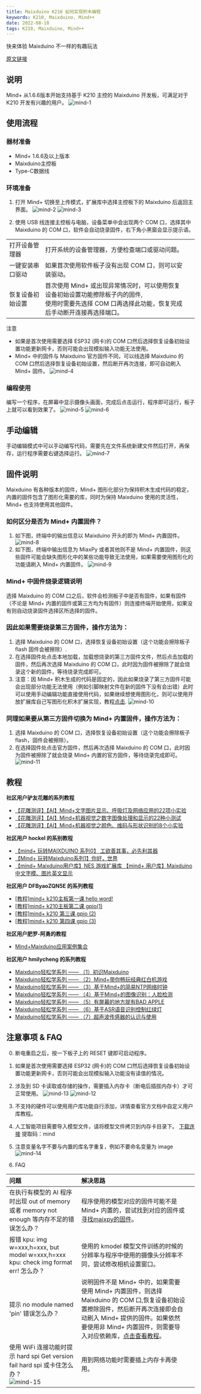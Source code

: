 ```yaml
---
title: Maixduino K210 如何实现积木编程
keywords: K210, Maixduino, Mind++
date: 2022-08-18
tags: K210, Maixduino, Mind++
---
```


快来体验 Maixduino 不一样的有趣玩法

<!-- more -->

[原文链接](https://mindplus.dfrobot.com.cn/maixduino)

## 说明

Mind+ 从1.6.6版本开始支持基于 K210 主控的 Maixduino 开发板，可满足对于 K210 开发有兴趣的用户。
![mind-1](assets/mind-1.jpg)

## 使用流程

### 器材准备

- Mind+ 1.6.6及以上版本
- Maixduino主控板
- Type-C数据线

### 环境准备

1. 打开 Mind+ 切换至上传模式，扩展库中选择主控板下的 Maixduino 后返回主界面。
![mind-2](assets/mind-2.jpg)
![mind-3](assets/mind-3.jpg)

1. 使用 USB 线连接主控板与电脑，设备菜单中会出现两个 COM 口，选择其中 Maixduino 的 COM 口，软件会自动烧录固件，右下角小黑窗会显示提示语。

|              |                                                                  |       |
| :----------- | :----------------------------------------------------------------- | :--- |
| 打开设备管理器       |  打开系统的设备管理器，方便检查端口或驱动问题。                      |      |
| 一键安装串口驱动       |  如果首次使用软件板子没有出现 COM 口，则可以安装驱动。                                                |      |
| 恢复设备初始设置       |   首次使用 Mind+ 或出现异常情况时，可以使用恢复设备初始设置功能擦除板子内的固件,<br>使用时需要先选择 COM 口再选择此功能，恢复完成后手动断开连接再选择端口。                                 |      |   |

注意

- 如果是首次使用需要选择 ESP32 (网卡)的 COM 口然后选择恢复设备初始设置功能更新网卡，否则可能会出现模拟输入功能无法使用。
- Mind+ 中的固件与 Maixduino 官方固件不同，可以线选择 Maixduino 的 COM 口然后选择恢复设备初始设置，然后断开再次连接，即可自动刷入 Mind+ 固件。
![mind-4](assets/mind-4.jpg)

### 编程使用

编写一个程序，在屏幕中显示摄像头画面，完成后点击运行，程序即可运行，板子上就可以看到效果了。
![mind-5](assets/mind-5.jpg)
![mind-6](assets/mind-6.jpg)

## 手动编辑

手动编辑模式中可以手动编写代码，需要先在文件系统新建文件然后打开，再保存，运行程序需要右键选择运行。
![mind-7](assets/mind-7.jpg)

## 固件说明

Maixduino 有各种版本的固件，Mind+ 图形化部分为保持积木生成代码的稳定，内置的固件包含了图形化需要的库，同时为保持 Maixduino 使用的灵活性，Mind+ 也支持使用其他固件。

### 如何区分是否为 Mind+ 内置固件？

1. 如下图，终端中的输出信息以 Maixduino 开头的即为 Mind+ 内置固件。
![mind-8](assets/mind-8.jpg)
2. 如下图，终端中输出信息为 MiaxPy 或者其他则不是 Mind+ 内置固件，则这些固件可能会缺失图形化中的某些功能导致无法使用，如果需要使用图形化的功能请刷入 Mind+ 内置固件。
![mind-9](assets/mind-9.jpg)

### Mind+ 中固件烧录逻辑说明

选择 Maixduino 的 COM 口之后，软件会检测板子中是否有固件，如果有固件（不论是 Mind+ 内置的固件或第三方均为有固件）则连接终端开始使用，如果没有则自动烧录固件选择区所选择的固件。
  
### 因此如果需要烧录第三方固件，操作方法为：

1. 选择 Maixduino 的 COM 口，选择恢复设备初始设置（这个功能会擦除板子 flash 固件会被擦除）.
2. 在选择固件处点击本地加载，加载想烧录的第三方固件文件，然后点击加载的固件，然后再次选择 Maixduino 的 COM 口，此时因为固件被擦除了就会烧录这个新的固件，等待烧录完成即可。
3. 注意：因 Mind+ 积木生成的代码是固定的，因此如果烧录了第三方固件可能会出现部分功能无法使用（例如引脚映射文件在新的固件下没有会出错）此时可以使用手动编辑功能直接使用代码，如果继续想使用图形化，则可以使用开放扩展库自己写图形化积木扩展实现，教程[点击](https://mindplus.dfrobot.com.cn/extensions-user).
![mind-10](assets/mind-10.jpg)

### 同理如果要从第三方固件切换为 Mind+ 内置固件，操作方法为：

1. 选择 Maixduino 的 COM 口，选择恢复设备初始设置（这个功能会擦除板子 flash，固件会被擦除）。
2. 在选择固件处点击官方固件，然后再次选择 Maixduino 的 COM 口，此时因为固件被擦除了就会烧录 Mind+ 内置的官方固件，等待烧录完成即可。
![mind-11](assets/mind-11.jpg)

## 教程

**社区用户驴友花雕的系列教程**
- [【花雕测评】【AI】Mind+文字图片显示、呼吸灯及网络应用的22项小实验](https://makelog.dfrobot.com.cn/article-311386.html)
- [【花雕测评】【AI】Mind+机器视觉之数字图像处理和显示的22种小测试](https://makelog.dfrobot.com.cn/article-311405.html)
- [【花雕测评】【AI】Mind+机器视觉之颜色、维码与形状识别的8个小实验](https://makelog.dfrobot.com.cn/article-311417.html)

**社区用户 hockel 的系别教程**
- [【mind+ 玩转MAIXDUINO 系列0】 工欲善其事，必先利其器](https://mc.dfrobot.com.cn/thread-307857-1-1.html)
- [【Mind+ 玩转Maixduino系列1】你好，世界](https://mc.dfrobot.com.cn/thread-307857-1-1.html)
- [【mind+ Maixduino用户库】NES 游戏扩展库 【mind+ 用户库】Maixduino 中文字模、图片英文显示](https://mc.dfrobot.com.cn/thread-308037-1-1.html)

**社区用户 DFByaoZQN5E 的系列教程**
- [[教程]mind+ k210主板第一课 hello word!](https://mc.dfrobot.com.cn/thread-307820-1-1.html)
- [[教程]mind+ k210主板第二课 gpio(1)](https://mc.dfrobot.com.cn/thread-307850-1-1.html)
- [[教程]mind+ k210 第三课 gpio (2)](https://mc.dfrobot.com.cn/thread-307877-1-1.html)
- [[教程]mind+ k210 第四课 gpio (3)](https://mc.dfrobot.com.cn/thread-307969-1-1.html)

**社区用户肥罗-阿勇的教程**
- [Mind+Maixduino应用案例集合](https://mc.dfrobot.com.cn/thread-307946-1-1.html)

**社区用户 hmilycheng 的系列教程**
- [Maixduino轻松学系列 —— （1）初识Maixduino](https://makelog.dfrobot.com.cn/article-311375.html)
- [Maixduino轻松学系列 —— （2）Mind+带你畅玩经典红白机游戏](https://makelog.dfrobot.com.cn/article-311392.html)
- [Maixduino轻松学系列 —— （3）基于Mind+的简易NTP网络时钟](https://makelog.dfrobot.com.cn/article-311401.html)
- [Maixduino轻松学系列 —— （4）基于Mind+的图像识别：人脸检测](https://makelog.dfrobot.com.cn/article-311411.html)
- [Maixduino轻松学系列 —— （5）有屏幕的地方就有BAD APPLE](https://makelog.dfrobot.com.cn/article-311418.html)
- [Maixduino轻松学系列 —— （6）基于ASR语音识别控制红绿灯](https://makelog.dfrobot.com.cn/article-311420.html)
- [Maixduino轻松学系列 —— （7）超声波传感器的认识与使用](https://makelog.dfrobot.com.cn/article-311425.html)

## 注意事项 & FAQ

0. 断电重启之后，按一下板子上的 RESET 键即可启动程序。
1. 如果是首次使用需要选择 ESP32 (网卡)的 COM 口然后选择恢复设备初始设置功能更新网卡，否则可能会出现模拟输入功能没有读值的情况。
2. 涉及到 SD 卡读取或存储的操作，需要插入内存卡（断电后插拔内存卡）才可正常使用。
![mind-13](assets/mind-13.jpg)
![mind-12](assets/mind-12.jpg)
3. 不支持的硬件可以使用用户库功能自行添加，详情查看官方文档中自定义用户库教程。
4. 人工智能项目需要导入模型文件，请将模型文件拷贝到内存卡目录下。
[下载连接](https://pan.baidu.com/share/init?surl=dTB0UHRKVrCtS4cMrxgDhQ) 提取码：mind
5. 注意变量名字不要与内置的库名字重复，例如不要命名变量为 image
![mind-14](assets/mind-14.jpg)

6. FAQ

|  问题        |   解决思路                                                       |       |
| :----------- | :----------------------------------------------------------------- | :--- |
|  在执行有模型的 AI 程序时出现 out of memory 或者 memory not enough 等内存不足的错误怎么办？                       |  程序使用的模型对应的固件可能不是 Mind+ 内置的，尝试找到对应的固件或[寻找maixpy的固件](https://mc.dfrobot.com.cn/thread-308995-1-1.html)。                                                                   |      | 
|  报错 kpu: img w=xxx,h=xxx, but model w=xxx,h=xxx kpu: check img format err! 怎么办？                      |  使用的 kmodel 模型文件训练的时候的分辨率与程序中使用的摄像头分辨率不同，尝试修改相机设置窗口。                                                                      |      |     
| 提示 no module named 'pin' 错误怎么办？                     |   说明固件不是 Mind+ 中的，如果需要使用 Mind+ 内置固件，则选择 Maixduino 的 COM 口,恢复设备初始设置擦除固件，然后断开再次连接即会自动刷入 Mind+ 提供的固件。如果依然要使用非 Mind+ 内置固件，则需要导入对应依赖库，[点击查看教程](https://mc.dfrobot.com.cn/thread-309510-1-1.html)。                                                                   |      |      
|  使用 WiFi 连接功能时提示 hard spi Get version fail hard spi 或卡住怎么办？<br>![mind-15](assets/mind-15.jpg)                     |  用到网络功能时需要插上内存卡再使用。                                                                     |      | 

